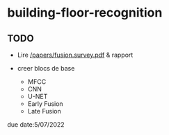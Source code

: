 # building-floor-recognition

## TODO

* Lire [/papers/fusion.survey.pdf](/papers/fusion.survey.pdf) & rapport

* creer blocs de base 
	* MFCC
	* CNN
	* U-NET
	* Early Fusion
	* Late Fusion



due date:5/07/2022
